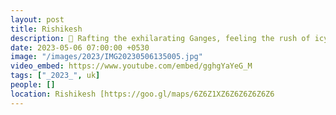 ```yaml
---
layout: post
title: Rishikesh
description: 🌊 Rafting the exhilarating Ganges, feeling the rush of icy waves. 🌉 Crossing Lakshman Jhula, its swaying bridge whispering tales of spirituality. 🙏 Rishikesh's mystical aura embraced me, a journey woven with adventure and serenity.
date: 2023-05-06 07:00:00 +0530
image: "/images/2023/IMG20230506135005.jpg"
video_embed: https://www.youtube.com/embed/gghgYaYeG_M
tags: ["_2023_", uk]
people: []
location: Rishikesh [https://goo.gl/maps/6Z6Z1XZ6Z6Z6Z6Z6Z6
---
```

